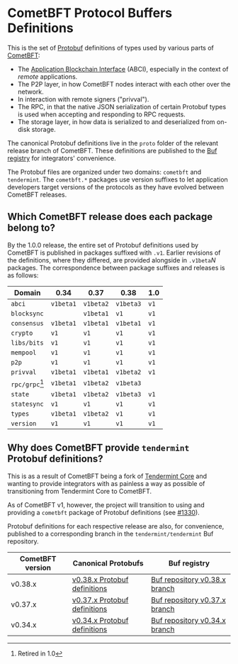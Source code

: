 [NB]: # (
  Ensure that all hyperlinks in this doc are absolute URLs, not relative ones,
  as this doc gets published to the Buf registry and relative URLs will fail
  to resolve.
)

# CometBFT Protocol Buffers Definitions

This is the set of [Protobuf][protobuf] definitions of types used by various
parts of [CometBFT]:

- The [Application Blockchain Interface][abci] (ABCI), especially in the context
  of _remote_ applications.
- The P2P layer, in how CometBFT nodes interact with each other over the
  network.
- In interaction with remote signers ("privval").
- The RPC, in that the native JSON serialization of certain Protobuf types is
  used when accepting and responding to RPC requests.
- The storage layer, in how data is serialized to and deserialized from on-disk
  storage.

The canonical Protobuf definitions live in the `proto` folder of the relevant
release branch of CometBFT. These definitions are published to the [Buf
registry][buf] for integrators' convenience.

The Protobuf files are organized under two domains: `cometbft` and `tendermint`.
The `cometbft.*` packages use version suffixes to let application developers
target versions of the protocols as they have evolved between CometBFT releases.

## Which CometBFT release does each package belong to?

By the 1.0.0 release, the entire set of Protobuf definitions used by CometBFT
is published in packages suffixed with `.v1`. Earlier revisions of the
definitions, where they differed, are provided alongside in `.v1beta`_N_
packages. The correspondence between package suffixes and releases is as follows:

| Domain          | 0.34      | 0.37      | 0.38      | 1.0  |
|-----------------|-----------|-----------|-----------|------|
| `abci`          | `v1beta1` | `v1beta2` | `v1beta3` | `v1` |
| `blocksync`     |           | `v1beta1` | `v1`      | `v1` |
| `consensus`     | `v1beta1` | `v1beta1` | `v1beta1` | `v1` |
| `crypto`        | `v1`      | `v1`      | `v1`      | `v1` |
| `libs/bits`     | `v1`      | `v1`      | `v1`      | `v1` |
| `mempool`       | `v1`      | `v1`      | `v1`      | `v1` |
| `p2p`           | `v1`      | `v1`      | `v1`      | `v1` |
| `privval`       | `v1beta1` | `v1beta1` | `v1beta2` | `v1` |
| `rpc/grpc`[^1]  | `v1beta1` | `v1beta2` | `v1beta3` |      |
| `state`         | `v1beta1` | `v1beta2` | `v1beta3` | `v1` |
| `statesync`     | `v1`      | `v1`      | `v1`      | `v1` |
| `types`         | `v1beta1` | `v1beta2` | `v1`      | `v1` |
| `version`       | `v1`      | `v1`      | `v1`      | `v1` |

[^1]: Retired in 1.0

## Why does CometBFT provide `tendermint` Protobuf definitions?

This is as a result of CometBFT being a fork of [Tendermint Core][tmcore] and
wanting to provide integrators with as painless a way as possible of
transitioning from Tendermint Core to CometBFT.

As of CometBFT v1, however, the project will transition to using and providing a
`cometbft` package of Protobuf definitions (see [\#1330]).

Protobuf definitions for each respective release are also, for convenience,
published to a corresponding branch in the `tendermint/tendermint` Buf repository.

| CometBFT version | Canonical Protobufs                         | Buf registry                              |
|------------------|---------------------------------------------|-------------------------------------------|
| v0.38.x          | [v0.38.x Protobuf definitions][v038-protos] | [Buf repository v0.38.x branch][v038-buf] |
| v0.37.x          | [v0.37.x Protobuf definitions][v037-protos] | [Buf repository v0.37.x branch][v037-buf] |
| v0.34.x          | [v0.34.x Protobuf definitions][v034-protos] | [Buf repository v0.34.x branch][v034-buf] |

[protobuf]: https://protobuf.dev/
[CometBFT]: https://github.com/cometbft/cometbft
[abci]: https://github.com/cometbft/cometbft/tree/main/spec/abci
[buf]: https://buf.build/tendermint/tendermint
[tmcore]: https://github.com/tendermint/tendermint
[\#1330]: https://github.com/cometbft/cometbft/issues/1330
[v034-protos]: https://github.com/cometbft/cometbft/tree/v0.34.x/proto
[v034-buf]: https://buf.build/tendermint/tendermint/docs/v0.34.x
[v037-protos]: https://github.com/cometbft/cometbft/tree/v0.37.x/proto
[v037-buf]: https://buf.build/tendermint/tendermint/docs/v0.37.x
[v038-protos]: https://github.com/cometbft/cometbft/tree/v0.38.x/proto
[v038-buf]: https://buf.build/tendermint/tendermint/docs/v0.38.x
